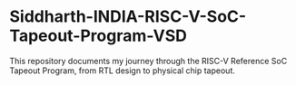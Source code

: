 # Siddharth-INDIA-RISC-V-SoC-Tapeout-Program-VSD
This repository documents my journey through the RISC-V Reference SoC Tapeout Program, from RTL design to physical chip tapeout.
